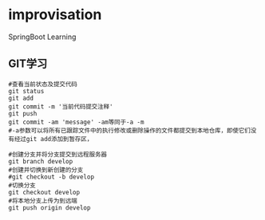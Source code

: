 # improvisation
SpringBoot Learning



## GIT学习

```shell
#查看当前状态及提交代码
git status
git add
git commit -m '当前代码提交注释'
git push
git commit -am 'message' -am等同于-a -m 
#-a参数可以将所有已跟踪文件中的执行修改或删除操作的文件都提交到本地仓库，即使它们没有经过git add添加到暂存区，

#创建分支并将分支提交到远程服务器
git branch develop
#创建并切换到新创建的分支
#git checkout -b develop
#切换分支
git checkout develop
#将本地分支上传为到远端
git push origin develop
```


